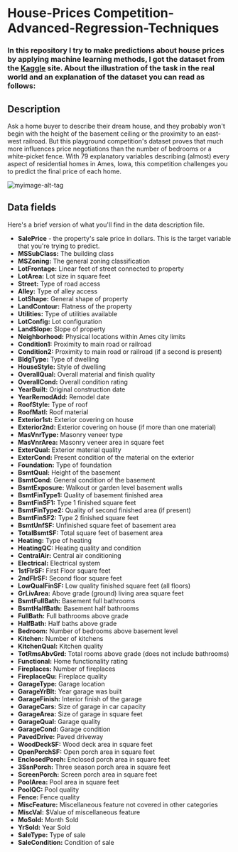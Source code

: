 # House-Prices Competition-Advanced-Regression-Techniques

### In this repository I try to make predictions about house prices by applying machine learning methods, I got the dataset from the <a href="https://www.kaggle.com/c/house-prices-advanced-regression-techniques/overview" target="_blank">Kaggle</a> site. About the illustration of the task in the real world and an explanation of the dataset you can read as follows:

## Description

Ask a home buyer to describe their dream house, and they probably won't begin with the height of the basement ceiling or the proximity to an east-west railroad. But this playground competition's dataset proves that much more influences price negotiations than the number of bedrooms or a white-picket fence.
With 79 explanatory variables describing (almost) every aspect of residential homes in Ames, Iowa, this competition challenges you to predict the final price of each home. 

![myimage-alt-tag](https://storage.googleapis.com/kaggle-competitions/kaggle/5407/media/housesbanner.png)

## Data fields

Here's a brief version of what you'll find in the data description file.

<ul>
  <li> <b> SalePrice</b> - the property's sale price in dollars. This is the target variable that you're trying to predict. </li>
  <li> <b>MSSubClass:</b> The building class</li>
<li> <b>MSZoning:</b> The general zoning classification </li>
<li> <b>LotFrontage:</b> Linear feet of street connected to property </li>
<li> <b>LotArea:</b> Lot size in square feet
<li> <b>Street:</b> Type of road access
<li> <b>Alley:</b> Type of alley access
<li> <b>LotShape:</b> General shape of property
<li> <b>LandContour:</b> Flatness of the property
<li> <b>Utilities:</b> Type of utilities available
<li> <b>LotConfig:</b> Lot configuration
<li> <b>LandSlope:</b> Slope of property
<li> <b>Neighborhood:</b> Physical locations within Ames city limits
<li> <b>Condition1:</b> Proximity to main road or railroad
<li> <b>Condition2:</b> Proximity to main road or railroad (if a second is present)
<li> <b>BldgType:</b> Type of dwelling
<li> <b>HouseStyle:</b> Style of dwelling
<li> <b>OverallQual:</b> Overall material and finish quality
<li> <b>OverallCond:</b> Overall condition rating
<li> <b>YearBuilt:</b> Original construction date
<li> <b>YearRemodAdd:</b> Remodel date
<li> <b>RoofStyle:</b> Type of roof
<li> <b>RoofMatl:</b> Roof material
<li> <b>Exterior1st:</b> Exterior covering on house
<li> <b>Exterior2nd:</b> Exterior covering on house (if more than one material)
<li> <b>MasVnrType:</b> Masonry veneer type
<li> <b>MasVnrArea:</b> Masonry veneer area in square feet
<li> <b>ExterQual:</b> Exterior material quality
<li> <b>ExterCond:</b> Present condition of the material on the exterior
<li> <b>Foundation:</b> Type of foundation
<li> <b>BsmtQual:</b> Height of the basement
<li> <b>BsmtCond:</b> General condition of the basement
<li> <b>BsmtExposure:</b> Walkout or garden level basement walls
<li> <b>BsmtFinType1:</b> Quality of basement finished area
<li> <b>BsmtFinSF1:</b> Type 1 finished square feet
<li> <b>BsmtFinType2:</b> Quality of second finished area (if present)
<li> <b>BsmtFinSF2:</b> Type 2 finished square feet
<li> <b>BsmtUnfSF:</b> Unfinished square feet of basement area
<li> <b>TotalBsmtSF:</b> Total square feet of basement area
<li> <b>Heating:</b> Type of heating
<li> <b>HeatingQC:</b> Heating quality and condition
<li> <b>CentralAir:</b> Central air conditioning
<li> <b>Electrical:</b> Electrical system
<li> <b>1stFlrSF:</b> First Floor square feet
<li> <b>2ndFlrSF:</b> Second floor square feet
<li> <b>LowQualFinSF:</b> Low quality finished square feet (all floors)
<li> <b>GrLivArea:</b> Above grade (ground) living area square feet
<li> <b>BsmtFullBath:</b> Basement full bathrooms
<li> <b>BsmtHalfBath:</b> Basement half bathrooms
<li> <b>FullBath:</b> Full bathrooms above grade
<li> <b>HalfBath:</b> Half baths above grade
<li> <b>Bedroom:</b> Number of bedrooms above basement level
<li> <b>Kitchen:</b> Number of kitchens
<li> <b>KitchenQual:</b> Kitchen quality
<li> <b>TotRmsAbvGrd:</b> Total rooms above grade (does not include bathrooms)
<li> <b>Functional:</b> Home functionality rating
<li> <b>Fireplaces:</b> Number of fireplaces
<li> <b>FireplaceQu:</b> Fireplace quality
<li> <b>GarageType:</b> Garage location
<li> <b>GarageYrBlt:</b> Year garage was built
<li> <b>GarageFinish:</b> Interior finish of the garage
<li> <b>GarageCars:</b> Size of garage in car capacity
<li> <b>GarageArea:</b> Size of garage in square feet
<li> <b>GarageQual:</b> Garage quality
<li> <b>GarageCond:</b> Garage condition
<li> <b>PavedDrive:</b> Paved driveway
<li> <b>WoodDeckSF:</b> Wood deck area in square feet
<li> <b>OpenPorchSF:</b> Open porch area in square feet
<li> <b>EnclosedPorch:</b> Enclosed porch area in square feet
<li> <b>3SsnPorch:</b> Three season porch area in square feet
<li> <b>ScreenPorch:</b> Screen porch area in square feet
<li> <b>PoolArea:</b> Pool area in square feet
<li> <b>PoolQC:</b> Pool quality
<li> <b>Fence:</b> Fence quality
<li> <b>MiscFeature:</b> Miscellaneous feature not covered in other categories
<li> <b>MiscVal:</b> $Value of miscellaneous feature
<li> <b>MoSold:</b> Month Sold
<li> <b>YrSold:</b> Year Sold
<li> <b>SaleType:</b> Type of sale
  <li> <b>SaleCondition:</b> Condition of sale
  
  
